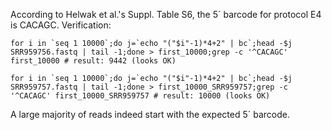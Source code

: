According to Helwak et al.'s Suppl. Table S6, the 5´ barcode for protocol E4 is CACAGC. Verification:

``for i in `seq 1 10000`;do j=`echo "("$i"-1)*4+2" | bc`;head -$j SRR959756.fastq | tail -1;done > first_10000;grep -c '^CACAGC' first_10000 # result: 9442 (looks OK)``


``for i in `seq 1 10000`;do j=`echo "("$i"-1)*4+2" | bc`;head -$j SRR959757.fastq | tail -1;done > first_10000_SRR959757;grep -c '^CACAGC' first_10000_SRR959757 # result: 10000 (looks OK)``

A large majority of reads indeed start with the expected 5´ barcode.
